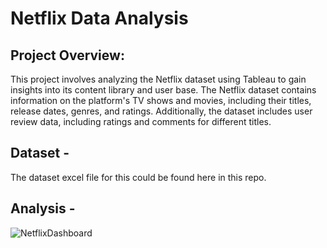 # Netflix Data Analysis

## Project Overview:

This project involves analyzing the Netflix dataset using Tableau to gain insights into its content library and user base. The Netflix dataset contains information on the platform's TV shows and movies, including their titles, release dates, genres, and ratings. Additionally, the dataset includes user review data, including ratings and comments for different titles. 

## Dataset - 

The dataset excel file for this could be found here in this repo. 


## Analysis - 

![NetflixDashboard](https://user-images.githubusercontent.com/39566839/227586212-2b9e9714-8122-4e8c-b659-9098a66a85cb.png)




